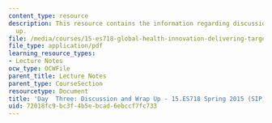 ```yaml
---
content_type: resource
description: This resource contains the information regarding discussion and wrap
  up.
file: /media/courses/15-es718-global-health-innovation-delivering-targeted-advice-to-an-organization-in-the-field-spring-2015/72018fc9bc3f4b5ebcad6ebccf7fc733_MIT15_ES718S15_Day3.pdf
file_type: application/pdf
learning_resource_types:
- Lecture Notes
ocw_type: OCWFile
parent_title: Lecture Notes
parent_type: CourseSection
resourcetype: Document
title: 'Day  Three: Discussion and Wrap Up - 15.ES718 Spring 2015 (SIP)'
uid: 72018fc9-bc3f-4b5e-bcad-6ebccf7fc733
---
```

